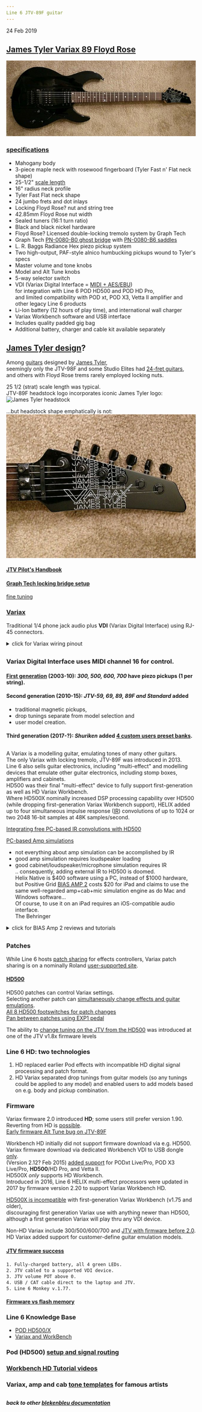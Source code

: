 ```yaml
---
Line 6 JTV-89F guitar
---
```

24 Feb 2019
## [James Tyler Variax 89 Floyd Rose](https://line6.com/data/6/0a06434d357e5106d40019c0a/application/pdf/JTV-89F%20Onesheet%20-%20English%20(%20Rev%20A%20).pdf)
![JTV-86F](JTV89F.jpg)
### [specifications](https://line6.com/support/topic/11208-what-is-the-jtv-89f-nut-width)  
- Mahogany body
- 3-piece maple neck with rosewood fingerboard (Tyler Fast n' Flat neck shape)
- 25-1/2" [scale length](http://www.edroman.com/techarticles/scalelength.htm)
- 16" radius neck profile
- Tyler Fast Flat neck shape
- 24 jumbo frets and dot inlays
- Locking Floyd Rose? nut and string tree
- 42.85mm Floyd Rose nut width  
- Sealed tuners (16:1 turn ratio)
- Black and black nickel hardware
- Floyd Rose? Licensed double-locking tremolo system by Graph Tech
- Graph Tech [PN-0080-B0 ghost bridge](http://www.graphtech.com/products/product-detail/pn-0080-b0-ghost-lb63-floyd-rose-style-locking-bridge---black) with [PN-0080-B6 saddles](http://www.graphtech.com/products/brands/ghost/product-detail/pn-0080-b6-ghost-floyd-rose-sytle-pickups---black-6-string)
- L. R. Baggs Radiance Hex piezo pickup system
- Two high-output, PAF-style alnico humbucking pickups wound to Tyler's specs
- Master volume and tone knobs
- Model and Alt Tune knobs
- 5-way selector switch
- VDI (Variax Digital Interface = [MIDI + AES/EBU](https://bencraven.com/?p=1616))  
  for integration with Line 6 POD HD500 and POD HD Pro,  
  and limited compatibility with POD xt, POD X3, Vetta II amplifier and other legacy Line 6 products
- Li-Ion battery (12 hours of play time), and international wall charger
- Variax Workbench software and USB interface
- Includes quality padded gig bag
- Additional battery, charger and cable kit available separately  

## [James Tyler design](https://www.yamaharental.com.au/guitars-basses/line-6-jtva89f-bl-james-tyler-variax-black/28810-75889/)?  
Among [guitars](https://www.tylerguitars.com/usa) designed by
[James Tyler](https://www.tylerguitars.com/about),  
seemingly only the JTV-98F and some Studio Elites had
[24-fret guitars](https://thehub.musiciansfriend.com/featured-private-reserve-guitars/straight-skinny-on-22-versus-24-fret-electric-guitars),  
and others with Floyd Rose trems rarely employed locking nuts.  

25 1/2 (strat) scale length was typical.  
JTV-89F headstock logo incorporates iconic James Tyler logo:
![James Tyler headstock](https://3.bp.blogspot.com/-5s3QbtwpC9Y/T_wN-k4XI0I/AAAAAAAACB8/IoYkfDAmMNU/s640/James+Tyler+Headstock.jpg)

...but headstock shape emphatically is not:
![JTV-86F headstock](headstock.jpg)

#### [JTV Pilot's Handbook](https://line6.com/data/6/0a06434c5717520d343bb9e15/application/pdf/James%20Tyler%20Variax%20Pilot's%20Guide%20-%20English%20(%20Rev%20E%20).pdf)  
#### [Graph Tech locking bridge setup](https://support.graphtech.com/support/solutions/articles/6000070258-setting-up-your-graph-tech-locking-bridge)  
[fine tuning](https://line6.com/support/topic/15384-anyone-having-trouble-with-tuning-on-their-jtv-89f/?do=findComment&comment=112589)

### [Variax](https://en.wikipedia.org/wiki/Variax)
Traditional 1/4 phone jack audio plus **VDI** (Variax Digital Interface) using RJ-45 connectors.  
<details>
<summary> click for Variax wiring pinout</summary>  
  <img src="Variax_midi_AES.jpg">
</details>

##

### Variax Digital Interface uses MIDI channel 16 for control.  
#### [First generation](https://www.sweetwater.com/feature/technotes/issue16-variax/) (2003-10):  *300, 500, 600, 700* have piezo pickups (1 per string).  
#### Second generation (2010-15):  *JTV-59, 69, 89, 89F and Standard* added
* traditional magnetic pickups,
* drop tunings separate from model selection and
* user model creation.
#### Third generation (2017-?): *Shuriken* added [4 custom users preset banks](https://line6.com/support/page/kb/guitars/james-tyler-variax-guitars/variax-shuriken-custom-user-presets-r859/).  

##

A Variax is a modelling guitar, emulating tones of many other guitars.  
The only Variax with locking tremolo, JTV-89F was introduced in 2013.  
Line 6 also sells guitar electronics, including "multi-effect" and modelling devices that emulate other guitar electronics,
including stomp boxes, amplifiers and cabinets.  
HD500 was their final "multi-effect" device to fully support first-generation as well as HD Variax Workbench.  
Where HD500X nominally increased DSP processing capability over HD500 (while dropping first-generation Variax Workbench support), HELIX added up to four simultaneous impulse response ([IR](http://designingsound.org/2012/12/29/recording-impulse-responses/)) convolutions of up to 1024 or two 2048 16-bit samples at 48K samples/second.

[Integrating free PC-based IR convolutions with HD500](https://line6.com/support/topic/14428-impulse-response-101/)

[PC-based Amp simulations](http://designingsound.org/2012/12/29/recording-impulse-responses/)  

* not everything about amp simulation can be accomplished by IR
* good amp simulation requires loudspeaker loading
* good cabinet/loudspeaker/microphone simulation requires IR  
.. consequently, adding external IR to HD500 is doomed.  
Helix Native is $400 software using a PC, instead of $1000 hardware,
but Positive Grid [BIAS AMP 2](https://www.positivegrid.com/bias-amp-mobile/) costs $20 for iPad and claims to use
the same well-regarded amp+cab+mic simulation engine as do Mac and Windows software...  
Of course, to use it on an iPad requires an iOS-compatible audio interface.  
The Behringer 
<details>
<summary> click for BIAS Amp 2 reviews and tutorials</summary>  
<ul>
<li> Positive Grid Bias Amp Mobile
 <ul compact>
   <li> <a href="https://help.positivegrid.com/hc/en-us/categories/115000650543-BIAS-AMP-Mobile">Help</a>
   <li><a href="https://help.positivegrid.com/hc/en-us/articles/115001489306-Basic-Operation">Basic Operation</a>
   <li><a href="https://help.positivegrid.com/hc/en-us/articles/201179996-Getting-Started">Getting Started</a>
   <li><a href="https://help.positivegrid.com/hc/en-us/articles/115002726886-FAQ-BIAS-Amp-Mobile">FAQ</a>
   <li><a href="https://help.positivegrid.com/hc/en-us/categories/115000650543-BIAS-AMP-Mobile">Product Information</a>
   <li><a href="https://help.positivegrid.com/hc/en-us/articles/115003152823-BIAS-Amp-Mobile-Update-History-Release-Notes">Release Notes</a>
   <li><a href="https://forum.positivegrid.com/category/3/mobile-guitar-apps">Fora</a>
  </ul>
<li> Ask.Audio <a href="https://ask.audio/articles/review-positive-grid-bias-amp-2>Bias Amp 2 Review</a>
BIAS Amp 2 Explained</a>
<li> iOS <a href="https://itunes.apple.com/us/app/bias-amp-2/id711314889">  
App Store Preview</a>
<li> GEARNEWS <a href="https://itunes.apple.com/us/app/bias-amp-2/id711314889">
videos</a>
<li> David Wallimann YouTube <a href="https://www.youtube.com/watch?v=TjYen1DnEI8">  
Extensive Review</a>
<li>BIAS AMP 2 works with <a href="https://audiob.us/apps/search/amp">AUDIOBUS</a> and <a href="https://itunes.apple.com/cz/app/fiddlicator/id813106474">Fiddlicator</a> for custom cab [simulation IR](https://forum.audiob.us/discussion/3858/impulse-response-ir-loader-as-an-effect) and <a href="https://itunes.apple.com/us/app/rooms!/id572894725">Rooms!</a> for custom convolution reverb.
<li>AUDIOBUS <a href="https://forum.audiob.us/discussion/9349/best-reverb-app-in-your-opinions">Best Reverb App</a> opinions 2015.
<li>Tom Quayle <a href="https://www.youtube.com/watch?v=7loyIEX1JlY">YouTube Bias Amp 2 Demo</a> - <a href="https://www.youtube.com/watch?v=OObQ_WxSdso">Tone Building part 1</a> - <a href="https://www.youtube.com/watch?v=RL--M3xdo4g">Tone Building part 2</a>
<li> GROOVE3 <a href="https://www.groove3.com/tutorials/BIAS-Amp-2-Explained">  BIAS Amp2 2 explained</a>
</ul>

</details>

##
### Patches
While Line 6 hosts [patch sharing](https://line6.com/customtone/) for effects controllers,
Variax patch sharing is on a nominally Roland [user-supported site](https://www.vguitarforums.com/smf/index.php#c20).

#### [HD500](http://l6c.scdn.line6.net/data/l/0a06434dc7704ca4b3b26b924/application/pdf/POD%20HD500%20Advanced%20Guide%20%28Rev%20F%29%20-%20English.pdf)  
HD500 patches can control Variax settings.  
Selecting another patch can [simultaneously change effects and guitar emulations](https://line6.com/supportarchivenew/thread/48384/).  
[All 8 HD500 footswitches for patch changes](https://line6.com/support/topic/31146-hd500x-using-all-8-footswitches-for-patch-changes-idea/)  
[Pan between patches using EXP1 pedal](https://line6.com/support/topic/7192-control-jtv-with-pod-hd500/)

The ability to [change tuning on the JTV from the HD500](https://line6.com/support/topic/968-change-variax-tunings-using-footswitches/?do=findComment&comment=45144)
 was introduced at one of the JTV v1.8x firmware levels

### Line 6 HD:  two technologies
1. HD replaced earlier Pod effects with incompatible HD digital signal processing and patch format.
2. HD Variax separated drop tunings from guitar models (so any tunings could be applied to any model) and enabled users to add models based on e.g. body and pickup combination.

### Firmware
Variax firmware 2.0 introduced **HD**;  some users still prefer version 1.90.  
Reverting from HD is [possible](https://www.vguitarforums.com/smf/index.php?topic=9813.0).  
[Early firmware Alt Tune bug on JTV-89F](https://line6.com/support/topic/29433-just-cant-use-the-guitar-modeling/?do=findComment&comment=232495)  

Workbench HD initially did not support firmware download via e.g. HD500.  
Variax firmware download via dedicated Workbench VDI to USB dongle [only](https://line6.com/support/page/kb/guitars/james-tyler-variax-guitars/variax-workbench-hd-release-notes-r542/).  
(Version 2.12? Feb 2015)
[added support](https://line6.com/support/page/kb/guitars/jtvvariax-reflash-and-software-update-instructions-r309/)
for PODxt Live/Pro, POD X3 Live/Pro, **HD500**/HD Pro, and Vetta II.  
HD500X *only* supports HD Workbench.  
Introduced in 2016, Line 6 HELIX multi-effect processors
were updated in 2017 by firmware version 2.20 to support Variax Workbench HD.

[HD500X is incompatible](https://line6.com/support/page/kb/pod/pod-hd500-hd500x/pod-hd500x-compatibility-with-workbench-175-and-older-r565/) with first-generation Variax Workbench (v1.75 and older),  
discouraging first generation Variax use with anything newer than HD500,  
although a first generation Variax will play thru any VDI device.   

Non-HD Variax include 300/500/600/700 and [JTV with firmware before 2.0](https://line6.com/support/topic/26655-need-to-restore-v600-to-factory-presets/?do=findComment&comment=207395).  
HD Variax added support for customer-define guitar emulation models.

#### [JTV firmware success](https://line6.com/support/topic/18263-firmware-comparison-video-171-vs-221/?do=findComment&comment=271436)
```
1. Fully-charged battery, all 4 green LEDs.
2. JTV cabled to a supported VDI device.
3. JTV volume POT above 0.
4. USB / CAT cable direct to the laptop and JTV.
5. Line 6 Monkey v.1.77.
```

#### [Firmware vs flash memory](https://line6.com/support/topic/32624-jtv89-firmware-vs-flash-memory)

### Line 6 Knowledge Base
* [POD HD500/X](https://line6.com/support/page/kb/pod/pod-hd500-hd500x/)
* [Variax and WorkBench](https://line6.com/support/page/kb/guitars/)  

### Pod (HD500) [setup and signal routing](http://foobazaar.com/podhd/toneGuide/setup)
### [Workbench HD Tutorial videos](https://www.youtube.com/watch?v=d-1mYUCrPv4&list=PLXJITzFRKB4htEck-upN2v2xRjVT1PURt)
### Variax, amp and cab [tone templates](https://line6.com/tone-templates/) for famous artists  

##  

##  
##### back to other [blekenbleu documentation](../)
